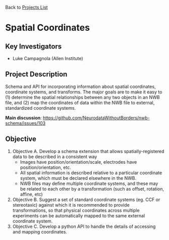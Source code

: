Back to [Projects List](../../README.md#ProjectsList)

# Spatial Coordinates

## Key Investigators

- Luke Campagnola (Allen Institute)

## Project Description

Schema and API for incorporating information about spatial coordinates, coordinate systems, and transforms. The major goals are to make it easy to (1) determine the spatial relationships between any two objects in an NWB file, and (2) map the coordinates of data within the NWB file to external, standardized coordinate systems. 

**Main discussion**: https://github.com/NeurodataWithoutBorders/nwb-schema/issues/103

## Objective

1. Objective A. Develop a schema extension that allows spatially-registered data to be described in a consistent way
    * Images have position/orientation/scale, electrodes have position/orientation, etc. 
    * All spatial information is described relative to a particular coordinate system, which must be declared elsewhere in the NWB.
    * NWB files may define multiple coordinate systems, and these may be related to each other by a transformation (such as offset, rotation, affine, etc)
1. Objective B. Suggest a set of standard coordinate systems (eg. CCF or stereotaxic) against which it is recommended to provide transformations, so that physical coordinates across multiple experiments can be automatically mapped to the same external coordinate system.
1. Objective C. Develop a python API to handle the details of accessing and mapping coordinates.

